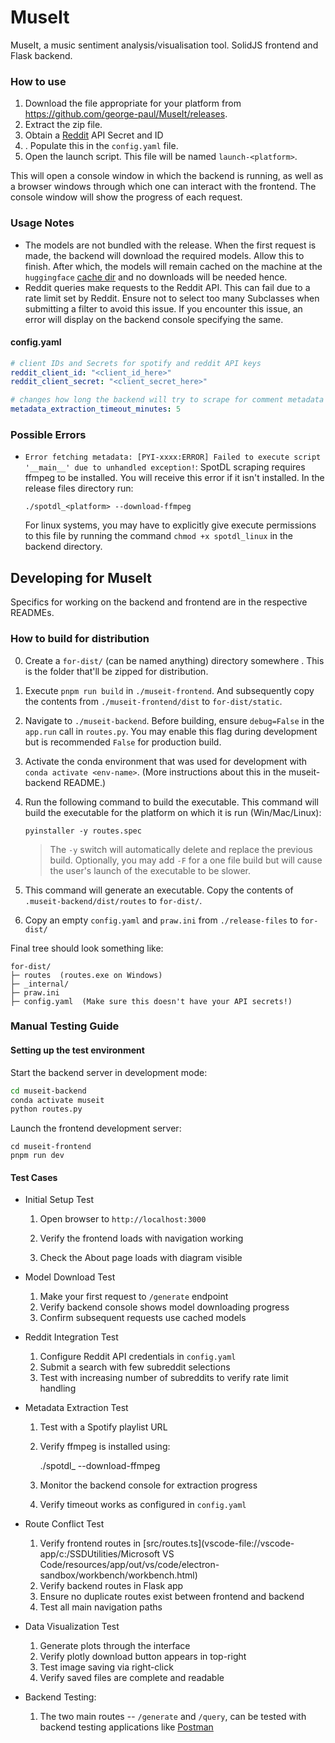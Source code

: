 # MuseIt

MuseIt, a music sentiment analysis/visualisation tool. SolidJS frontend and Flask backend.

### How to use

1. Download the file appropriate for your platform from https://github.com/george-paul/MuseIt/releases.
2. Extract the zip file.
3. Obtain a [Reddit](https://www.reddit.com/r/reddit.com/wiki/api/) API Secret and ID
4. . Populate this in the `config.yaml` file.
5. Open the launch script. This file will be named `launch-<platform>`.

This will open a console window in which the  backend is running, as well as a browser windows through which one can interact with the frontend. The console window will show the progress of each request.

### Usage Notes

- The models are not bundled with the release. When the first request is made, the backend will download the required models. Allow this to finish. After which, the models will remain cached on the machine at the `huggingface` [cache dir](https://stackoverflow.com/questions/63312859/how-to-change-huggingface-transformers-default-cache-directory) and no downloads will be needed hence.
- Reddit queries make requests to the Reddit API. This can fail due to a rate limit set by Reddit. Ensure not to select too many Subclasses when submitting a filter to avoid this issue. If you encounter this issue, an error will display on the backend console specifying the same.

#### config.yaml

```yaml
# client IDs and Secrets for spotify and reddit API keys
reddit_client_id: "<client_id_here>"
reddit_client_secret: "<client_secret_here>"

# changes how long the backend will try to scrape for comment metadata
metadata_extraction_timeout_minutes: 5
```



### Possible Errors

- `Error fetching metadata: [PYI-xxxx:ERROR] Failed to execute script '__main__' due to unhandled exception!`: SpotDL scraping requires ffmpeg to be installed. You will receive this error if it isn't installed. In the release files directory run:

  ```
  ./spotdl_<platform> --download-ffmpeg
  ```
  For linux systems, you may have to explicitly give execute permissions to this file by running the command `chmod +x spotdl_linux` in the backend directory.

## Developing for MuseIt

Specifics for working on the backend and frontend are in the respective READMEs.

### How to build for distribution

0. Create a `for-dist/` (can be named anything) directory somewhere . This is the folder that'll be zipped for distribution.
1. Execute `pnpm run build` in `./museit-frontend`. And subsequently copy the contents from `./museit-frontend/dist` to `for-dist/static`. 
2. Navigate to `./museit-backend`. Before building, ensure `debug=False` in the `app.run` call in `routes.py`. You may enable this flag during development but is recommended `False` for production build.

3. Activate the conda environment that was used for development with `conda activate <env-name>`. (More instructions about this in the museit-backend README.)

4. Run the following command to build the executable. This command will build the executable for the platform on which it is run (Win/Mac/Linux):

    ```
    pyinstaller -y routes.spec
    ```
    > The `-y` switch will automatically delete and replace the previous build. Optionally, you may add `-F` for a one file build but will cause the user's launch of the executable to be slower.

5. This command will generate an executable. Copy the contents of `.museit-backend/dist/routes` to `for-dist/`. 

6. Copy an empty `config.yaml` and `praw.ini` from `./release-files` to `for-dist/`

Final tree should look something like:

```
for-dist/
├─ routes  (routes.exe on Windows)
├─ _internal/
├─ praw.ini
├─ config.yaml  (Make sure this doesn't have your API secrets!)
```

### Manual Testing Guide

#### Setting up the test environment

Start the backend server in development mode:
```bash
cd museit-backend
conda activate museit
python routes.py	
```

Launch the frontend development server:

```
cd museit-frontend
pnpm run dev
```

#### Test Cases

- Initial Setup Test

  1. Open browser to `http://localhost:3000`

  2. Verify the frontend loads with navigation working

  3. Check the About page loads with diagram visible

* Model Download Test

  1. Make your first request to `/generate` endpoint
  2. Verify backend console shows model downloading progress
  3. Confirm subsequent requests use cached models

* Reddit Integration Test

  1. Configure Reddit API credentials in `config.yaml`
  2. Submit a search with few subreddit selections
  3. Test with increasing number of subreddits to verify rate limit handling

* Metadata Extraction Test

  1. Test with a Spotify playlist URL

  2. Verify ffmpeg is installed using:

     ./spotdl_<platform> --download-ffmpeg

  3. Monitor the backend console for extraction progress

  4. Verify timeout works as configured in `config.yaml`

* Route Conflict Test

  1. Verify frontend routes in [src/routes.ts](vscode-file://vscode-app/c:/SSDUtilities/Microsoft VS Code/resources/app/out/vs/code/electron-sandbox/workbench/workbench.html)
  2. Verify backend routes in Flask app
  3. Ensure no duplicate routes exist between frontend and backend
  4. Test all main navigation paths

* Data Visualization Test

  1. Generate plots through the interface
  2. Verify plotly download button appears in top-right
  3. Test image saving via right-click
  4. Verify saved files are complete and readable

* Backend Testing:

  1. The two main routes -- `/generate` and `/query`, can be tested with backend testing applications like [Postman](https://www.postman.com/)

